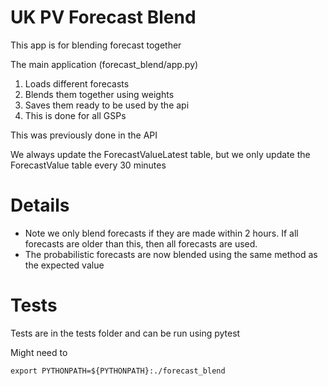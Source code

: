 # UK PV Forecast Blend

This app is for blending forecast together

The main application (forecast_blend/app.py)
1. Loads different forecasts 
2. Blends them together using weights
3. Saves them ready to be used by the api
4. This is done for all GSPs

This was previously done in the API

We always update the ForecastValueLatest table, 
but we only update the ForecastValue table every 30 minutes

# Details

- Note we only blend forecasts if they are made within 2 hours. 
If all forecasts are older than this, then all forecasts are used.
- The probabilistic forecasts are now blended using the same method as the expected value

# Tests

Tests are in the tests folder and can be run using pytest

Might need to 
```
export PYTHONPATH=${PYTHONPATH}:./forecast_blend
```